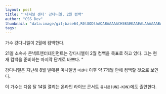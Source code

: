 ```yaml
---
layout: post
title: "'내셔널 센터' 강다니엘, 2월 컴백"
author: "CSS Dev"
thumbnail: "data:image/gif;base64,R0lGODlhAQABAAAAACH5BAEKAAEALAAAAAABAAEAAAICTAEAOw=="
tags: 
---
```



가수 강다니엘이 2월에 컴백한다.

21일 소속사 콘넥트엔터테인먼트는 강다니엘이 2월 컴백을 목표로 하고 있다. 그는 현재 컴백을 준비하는 마지막 단계로 바쁘다. “

강다니엘은 지난해 8월 발매된 미니앨범 `마젠타` 이후 약 7개월 만에 컴백할 것으로 보인다.

이 가수는 다음 달 14일 열리는 온라인 라이브 콘서트 `유니콘(UNI-KON)`에도 출연한다.